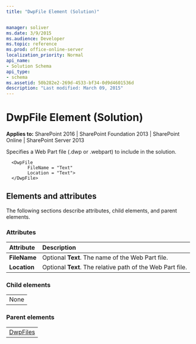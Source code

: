 ```yaml
---
title: "DwpFile Element (Solution)"


manager: soliver
ms.date: 3/9/2015
ms.audience: Developer
ms.topic: reference
ms.prod: office-online-server
localization_priority: Normal
api_name:
- Solution Schema
api_type:
- schema
ms.assetid: 50b282e2-269d-4533-bf34-0d9d4601536d
description: "Last modified: March 09, 2015"
---
```


# DwpFile Element (Solution)

 
  
 **Applies to:** SharePoint 2016 | SharePoint Foundation 2013 | SharePoint Online | SharePoint Server 2013
  
Specifies a Web Part file (.dwp or .webpart) to include in the solution.
  
```
  <DwpFile
        FileName = "Text" 
        Location = "Text">
  </DwpFile>
```

## Elements and attributes

The following sections describe attributes, child elements, and parent elements.

### Attributes

|**Attribute**|**Description**|
|:-----|:-----|
|**FileName** <br/> |Optional **Text**. The name of the Web Part file.  <br/> |
|**Location** <br/> |Optional **Text**. The relative path of the Web Part file.  <br/> |
   
### Child elements

||
|:-----|
|None |
   
### Parent elements

||
|:-----|
|[DwpFiles](dwpfiles-element-solution.md)|
   

